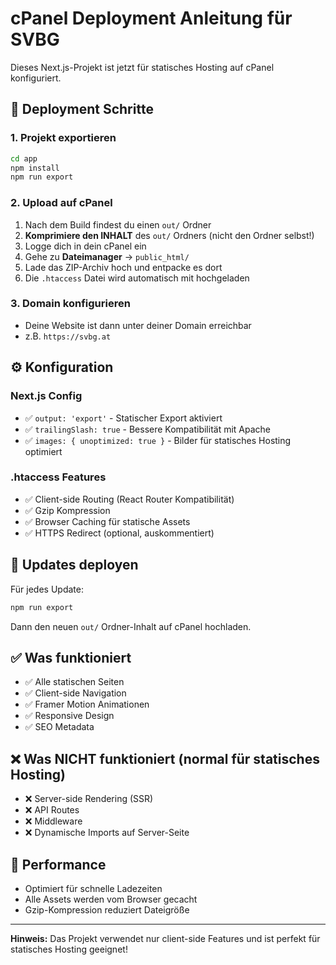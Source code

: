 # cPanel Deployment Anleitung für SVBG

Dieses Next.js-Projekt ist jetzt für statisches Hosting auf cPanel konfiguriert.

## 🚀 Deployment Schritte

### 1. Projekt exportieren
```bash
cd app
npm install
npm run export
```

### 2. Upload auf cPanel
1. Nach dem Build findest du einen `out/` Ordner
2. **Komprimiere den INHALT** des `out/` Ordners (nicht den Ordner selbst!)
3. Logge dich in dein cPanel ein
4. Gehe zu **Dateimanager** → `public_html/`
5. Lade das ZIP-Archiv hoch und entpacke es dort
6. Die `.htaccess` Datei wird automatisch mit hochgeladen

### 3. Domain konfigurieren
- Deine Website ist dann unter deiner Domain erreichbar
- z.B. `https://svbg.at`

## ⚙️ Konfiguration

### Next.js Config
- ✅ `output: 'export'` - Statischer Export aktiviert
- ✅ `trailingSlash: true` - Bessere Kompatibilität mit Apache
- ✅ `images: { unoptimized: true }` - Bilder für statisches Hosting optimiert

### .htaccess Features
- ✅ Client-side Routing (React Router Kompatibilität)
- ✅ Gzip Kompression
- ✅ Browser Caching für statische Assets
- ✅ HTTPS Redirect (optional, auskommentiert)

## 🔄 Updates deployen

Für jedes Update:
```bash
npm run export
```
Dann den neuen `out/` Ordner-Inhalt auf cPanel hochladen.

## ✅ Was funktioniert
- ✅ Alle statischen Seiten
- ✅ Client-side Navigation
- ✅ Framer Motion Animationen
- ✅ Responsive Design
- ✅ SEO Metadata

## ❌ Was NICHT funktioniert (normal für statisches Hosting)
- ❌ Server-side Rendering (SSR)
- ❌ API Routes
- ❌ Middleware
- ❌ Dynamische Imports auf Server-Seite

## 🎯 Performance
- Optimiert für schnelle Ladezeiten
- Alle Assets werden vom Browser gecacht
- Gzip-Kompression reduziert Dateigröße

---

**Hinweis:** Das Projekt verwendet nur client-side Features und ist perfekt für statisches Hosting geeignet! 